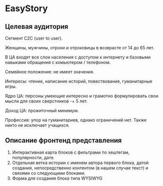 # EasyStory
## Целевая аудитория
Сегмент С2С (user to user).

Женщины, мужчины, отроки и отроковицы в возврасте от 14 до 65 лет.

В ЦА входят все слои населения с доступом к интернету и базовыми навыками обращения с комьютером / телефоном.

Семейное положение: не имеет значения.

Интересы: чтение, написание историй, повествование, гуманитарные игры.

Ядро ЦА: персоны умеющие интересно и грамотно формулировать свои мысли для своих сверстников -+ 5 лет.

Доход ЦА: прожиточный минимум.

Профессия: упор на гуманитариев, однако ограничений нет. Также никто не исключает учащихся.

## Описание фронтенд представления
1. Интерактивная карта блоков с фильтрами по хештегам, популярности, дате.
2. Отдельная ветка истории с именем автора первого блока, датой создания, непосредственно контентом (в нашем случае текст) и связями со следующими блоками.
3. Форма для создания блока типа WYSIWYG